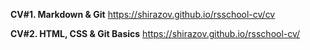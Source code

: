 __CV#1. Markdown & Git__ https://shirazov.github.io/rsschool-cv/cv

__CV#2. HTML, CSS & Git Basics__ https://shirazov.github.io/rsschool-cv/